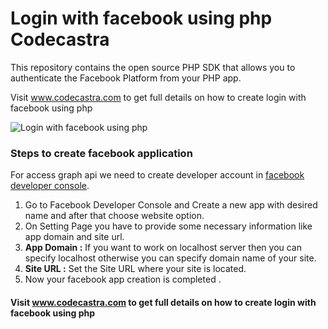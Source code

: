 # Login with facebook using php Codecastra
This repository contains the open source PHP SDK that allows you to authenticate the Facebook Platform from your PHP app.

Visit www.codecastra.com to get full details on how to create login with facebook using php 

<img src="https://i2.wp.com/www.codecastra.com/wp-content/uploads/2017/08/fb_banner.png?w=800" alt="Login with facebook using php" />

<h3>Steps to create facebook application</h3>
For access graph api we need to create developer account in <a href="https://developers.facebook.com/">facebook developer console</a>.
<ol>
<li>Go to Facebook Developer Console and Create a new app with desired name and after that choose website option.
</li><li>On Setting Page you have to provide some necessary information like app domain and site url.
</li><li><b>App Domain :</b> If you want to work on localhost server then you can specify localhost otherwise you can specify domain name of your site.
</li><li><b>Site URL :</b> Set the Site URL where your site is located.
</li><li>Now your facebook app creation is completed .</li>
</ol>

<h4>Visit <a href="www.codecastra.com">www.codecastra.com</a>  to get full details on how to create login with facebook using php</h4>
